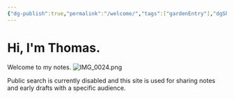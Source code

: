 ```yaml
---
{"dg-publish":true,"permalink":"/welcome/","tags":["gardenEntry"],"dgShowBacklinks":"false","dgEnableSearch":"false"}
---
```


# Hi, I'm Thomas. 
Welcome to my notes. 
![IMG_0024.png](/img/user/IMG_0024.png)

Public search is currently disabled and this site is used for sharing notes and early drafts with a specific audience. 
